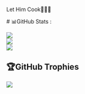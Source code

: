 <p>Let Him Cook👨🏿‍🍳</p>
# 📊GitHub Stats :

![](https://github-readme-stats.vercel.app/api?username=davistheweb&theme=radical&hide_border=false&include_all_commits=false&count_private=false)<br/>
![](https://github-readme-streak-stats.herokuapp.com/?user=davistheweb&theme=radical&hide_border=false)<br/>
![](https://github-readme-stats.vercel.app/api/top-langs/?username=davistheweb&theme=radical&hide_border=false&include_all_commits=true&count_private=true&layout=compact)

## 🏆GitHub Trophies

![](https://github-profile-trophy.vercel.app/?username=davistheweb&theme=discord&no-frame=false&no-bg=false&margin-w=4)
